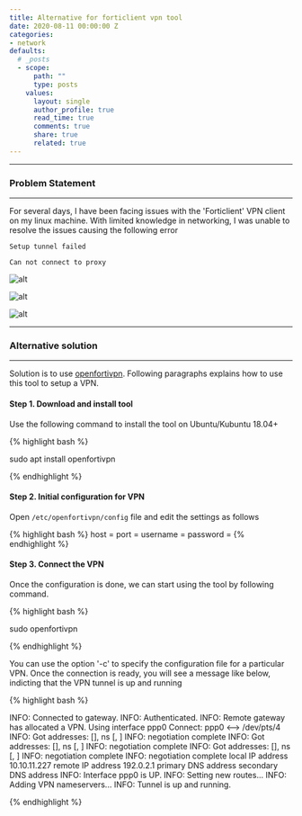 ```yaml
---
title: Alternative for forticlient vpn tool
date: 2020-08-11 00:00:00 Z
categories:
- network
defaults:
  # _posts
  - scope:
      path: ""
      type: posts
    values:
      layout: single
      author_profile: true
      read_time: true
      comments: true
      share: true
      related: true
---
```


-----------------------
### Problem Statement
-----------------------
For several days, I have been facing issues with the 'Forticlient' VPN client on my linux machine. With limited knowledge in networking, I was unable to resolve the issues causing the following error

`Setup tunnel failed`

`Can not connect to proxy`

![alt](/static/img/forti/forticlient.png)

![alt](/static/img/forti/err1.png)

![alt](/static/img/forti/err2.png)

-----------------------
### Alternative solution
-----------------------

Solution is to use [openfortivpn](https://github.com/adrienverge/openfortivpn). Following paragraphs explains how to use this tool to setup a VPN.

#### Step 1. Download and install tool

Use the following command to install the tool on Ubuntu/Kubuntu 18.04+

{% highlight bash %}

sudo apt install openfortivpn

{% endhighlight %}

#### Step 2. Initial configuration for VPN

Open `/etc/openfortivpn/config` file and edit the settings as follows

{% highlight bash %}
host = 
port = 
username = 
password = 
{% endhighlight %}

#### Step 3. Connect the VPN

Once the configuration is done, we can start using the tool by following command.

{% highlight bash %}

sudo openfortivpn

{% endhighlight %}

You can use the option '-c' to specify the configuration file for a particular VPN.
Once the connection is ready, you will see a message like below, indicting that the VPN tunnel is up and running

{% highlight bash %}

INFO:   Connected to gateway.
INFO:   Authenticated.
INFO:   Remote gateway has allocated a VPN.
Using interface ppp0
Connect: ppp0 <--> /dev/pts/4
INFO:   Got addresses: [<IP>], ns [<IP>, <IP>]
INFO:   negotiation complete
INFO:   Got addresses: [<IP>], ns [<IP>, <IP>]
INFO:   negotiation complete
INFO:   Got addresses: [<IP>], ns [<IP>, <IP>]
INFO:   negotiation complete
INFO:   negotiation complete
local  IP address 10.10.11.227
remote IP address 192.0.2.1
primary   DNS address <IP>
secondary DNS address <IP>
INFO:   Interface ppp0 is UP.
INFO:   Setting new routes...
INFO:   Adding VPN nameservers...
INFO:   Tunnel is up and running.


{% endhighlight %}

